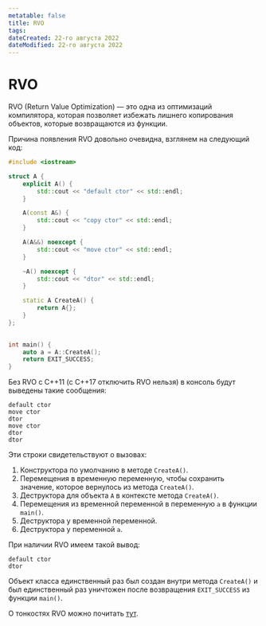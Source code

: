```yaml
---
metatable: false
title: RVO
tags:
dateCreated: 22-го августа 2022
dateModified: 22-го августа 2022
---
```

# RVO

RVO (Return Value Optimization) — это одна из оптимизаций компилятора, которая позволяет избежать лишнего копирования объектов, которые возвращаются из функции.

Причина появления RVO довольно очевидна, взглянем на следующий код:

```cpp
#include <iostream>

struct A {
	explicit A() {
		std::cout << "default ctor" << std::endl;
	}

	A(const A&) {
		std::cout << "copy ctor" << std::endl;
	}

	A(A&&) noexcept {
		std::cout << "move ctor" << std::endl;
	}

	~A() noexcept {
		std::cout << "dtor" << std::endl;
	}

	static A CreateA() {
        return A{};
    }
};

	
int main() {
	auto a = A::CreateA(); 
    return EXIT_SUCCESS;
}
```

Без RVO с C++11 (с C++17 отключить RVO нельзя) в консоль будут выведены такие сообщения:

```
default ctor
move ctor
dtor
move ctor
dtor
dtor
```

Эти строки свидетельствуют о вызовах:

1. Конструктора по умолчанию в методе `CreateA()`.
2. Перемещения в временную переменную, чтобы сохранить значение, которое вернулось из метода `CreateA()`.
3. Деструктора для объекта `A` в контексте метода `CreateA()`.
4. Перемещения из временной переменной в переменную `a` в функции `main()`.
5. Деструктора у временной переменной.
6. Деструктора у переменной `a`.

При наличии RVO имеем такой вывод:

```
default ctor
dtor
```

Объект класса единственный раз был создан внутри метода `CreateA()` и был единственный раз уничтожен после возвращения `EXIT_SUCCESS` из функции `main()`.

О тонкостях RVO можно почитать [тут](https://shaharmike.com/cpp/rvo/).